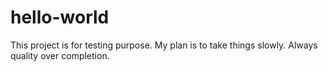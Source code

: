# hello-world
This project is for testing purpose.
My plan is to take things slowly.
Always quality over completion.
